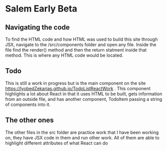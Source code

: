 # Salem Early Beta
## Navigating the code
To find the HTML code and how HTML was used to build this site through JSX, navigate to the /src/components folder and open any file. Inside the file find the render() method and then the return statment inside that method. This is where any HTML code would be located. 

## Todo
This is still a work in progress but is the main component on the site https://IyobedZekarias.github.io/TodoListReactWork . This component highlights a lot about React in that it uses HTML to be built, gets information from an outside file, and has another component, TodoItem passing a string of components into it. 

## The other ones
The other files in the src folder are practice work that I have been working on, they have JSX code in them and run other work. All of them are able to highlight different attributes of what React can do

